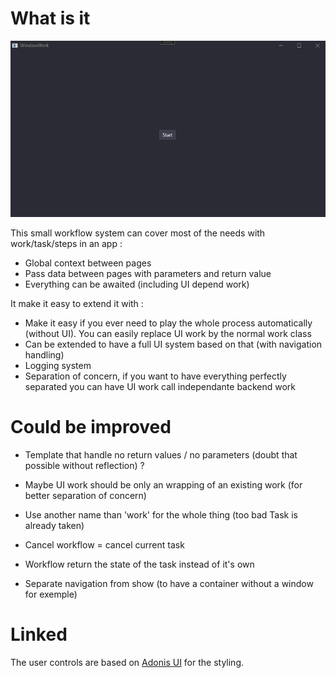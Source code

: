# What is it

![Preview](preview.gif)

This small workflow system can cover most of the needs with work/task/steps in an app :
- Global context between pages
- Pass data between pages with parameters and return value
- Everything can be awaited (including UI depend work)

It make it easy to extend it with :
- Make it easy if you ever need to play the whole process automatically (without UI). You can easily replace UI work by the normal work class
- Can be extended to have a full UI system based on that (with navigation handling)
- Logging system
- Separation of concern, if you want to have everything perfectly separated you can have UI work call independante backend work

# Could be improved

- Template that handle no return values / no parameters (doubt that possible without reflection) ?
- Maybe UI work should be only an wrapping of an existing work (for better separation of concern)
- Use another name than 'work' for the whole thing (too bad Task is already taken)

- Cancel workflow = cancel current task
- Workflow return the state of the task instead of it's own
- Separate navigation from show (to have a container without a window for exemple)

# Linked

The user controls are based on [Adonis UI](https://benruehl.github.io/adonis-ui/) for the styling.
